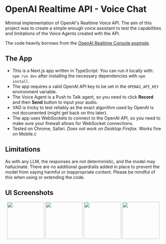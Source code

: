 # OpenAI Realtime API - Voice Chat

Minimal implementation of OpenAI's Realtime Voice API. The aim of this project was to create a simple enough voice assistant to test the capabilities and limitations of the Voice Agents created with the API.

The code heavily borrows from the [OpenAI Realtime Console example](https://github.com/openai/openai-realtime-console.git).

## The App

- This is a Next.js app written in TypeScript. You can run it locally with:
  `npm run dev` after installing the necessary dependencies with `npm install`.
- The app requires a valid OpenAI API key to be set in the `OPENAI_API_KEY` environment variable.
- The Voice Agent is a Push to Talk agent, so you need to click **Record** and then **Send** button to input your audio.
- VAD is tricky to test reliably as the exact algorithm used by OpenAI is not documented (might get back on this later).
- The app uses WebSockets to connect to the OpenAI API, so you need to make sure your firewall allows for WebSocket connections.
- Tested on Chrome, Safari. _Does not work on Desktop Firefox._ Works fine on Mobile.c

## Limitations

As with any LLM, the responses are not deterministic, and the model may hallucinate. There are no additional guardrails added in place to prevent the model from saying harmful or inappropriate content. Please be mindful of this when using or extending the code.

## UI Screenshots

<p align="center">
  <img src="https://github.com/user-attachments/assets/500274b3-1fde-481e-9645-fe2a4ab4bcb5" width="120"/>
  <img src="https://github.com/user-attachments/assets/8e3e4ff3-e8bb-4442-8e65-f33dc7eb9bc9" width="120"/>
  <img src="https://github.com/user-attachments/assets/d6ef35b7-0ed6-4508-88d1-2dbdec364a72" width="120"/>
  <img src="https://github.com/user-attachments/assets/921568d0-aecb-445d-9cdc-e7bae558e6d5" width="120"/>
</p>
